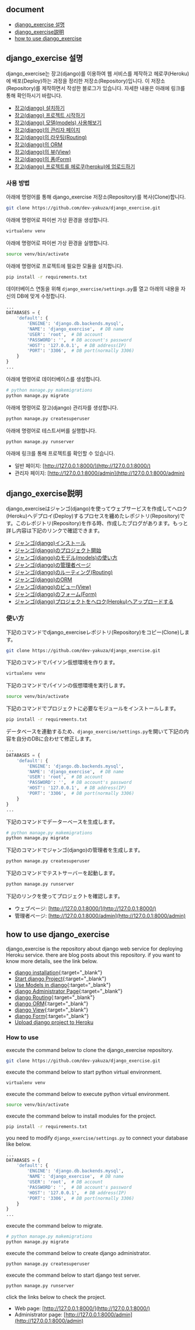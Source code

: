 ## document
- [django_exercise 설명](#django_exercise-설명)
- [django_exercise説明](#django_exercise説明)
- [how to use django_exercise](#how-to-use-django_exercise)

## django_exercise 설명
django_exercise는 장고(django)를 이용하여 웹 서비스를 제작하고 헤로쿠(Heroku)에 배포(Deploy)하는 과정을 정리한 저장소(Repository)입니다. 이 저장소(Repository)를 제작하면서 작성한 블로그가 있습니다. 자세한 내용은 아래에 링크를 통해 확인하시기 바랍니다.

- [장고(django) 설치하기](https://dev-yakuza.github.io/ko/django/installation/)
- [장고(django) 프로젝트 시작하기](https://dev-yakuza.github.io/ko/django/start/)
- [장고(django) 모델(models) 사용해보기](https://dev-yakuza.github.io/ko/django/models/)
- [장고(django)의 관리자 페이지](https://dev-yakuza.github.io/ko/django/admin/)
- [장고(django)의 라우팅(Routing)](https://dev-yakuza.github.io/ko/django/routing/)
- [장고(django)의 ORM](https://dev-yakuza.github.io/ko/django/orm/)
- [장고(django)의 뷰(View)](https://dev-yakuza.github.io/ko/django/view/)
- [장고(django)의 폼(Form)](https://dev-yakuza.github.io/ko/django/form/)
- [장고(django) 프로젝트를 헤로쿠(heroku)에 업로드하기](https://dev-yakuza.github.io/ko/django/heroku/)

### 사용 방법
아래에 명령어를 통해 django_exercise 저장소(Repository)를 복사(Clone)합니다.

```bash
git clone https://github.com/dev-yakuza/django_exercise.git
```

아래에 명령어로 파이썬 가상 환경을 생성합니다.

```bash
virtualenv venv
```

아래에 명령어로 파이썬 가상 환경을 실행합니다.

```bash
source venv/bin/activate
```

아래에 명령어로 프로젝트에 필요한 모듈을 설치합니다.

```bash
pip install -r requirements.txt
```

데이터베이스 연동을 위해 `django_exercise/settings.py`를 열고 아래의 내용을 자신의 DB에 맞게 수정합니다.

```python
...
DATABASES = {
    'default': {
        'ENGINE': 'django.db.backends.mysql',
        'NAME': 'django_exercise',  # DB name
        'USER': 'root',  # DB account
        'PASSWORD': '',  # DB account's password
        'HOST': '127.0.0.1',  # DB address(IP)
        'PORT': '3306',  # DB port(normally 3306)
    }
}
...
```

아래에 명령어로 데이터베이스를 생성합니다.

```bash
# python manage.py makemigrations
python manage.py migrate
```

아래에 명령어로 장고(django) 관리자를 생성합니다.

```bash
python manage.py createsuperuser
```

아래에 명령어로 테스트서버를 실행합니다.

```bash
python manage.py runserver
```

아래에 링크를 통해 프로젝트를 확인할 수 있습니다.

- 일반 페이지: [http://127.0.0.1:8000/](http://127.0.0.1:8000/)
- 관리자 페이지: [http://127.0.0.1:8000/admin](http://127.0.0.1:8000/admin)

## django_exercise説明
django_exerciseはジャンゴ(django)を使ってウェブサービスを作成してヘロク(Heroku)へデプロイ(Deploy)するプロセスを纏めたレポジトリ(Repository)です。このレポジトリ(Repository)を作る時、作成したブログがあります。もっと詳し内容は下記のリンクで確認できます。

- [ジャンゴ(django)インストール](https://dev-yakuza.github.io/django/installation/)
- [ジャンゴ(django)のプロジェクト開始](https://dev-yakuza.github.io/django/start/)
- [ジャンゴ(django)のモデル(models)の使い方](https://dev-yakuza.github.io/django/models/)
- [ジャンゴ(django)の管理者ページ](https://dev-yakuza.github.io/django/admin/)
- [ジャンゴ(django)のルーティング(Routing)](https://dev-yakuza.github.io/django/routing/)
- [ジャンゴ(django)のORM](https://dev-yakuza.github.io/django/orm/)
- [ジャンゴ(django)のビュー(View)](https://dev-yakuza.github.io/django/view/)
- [ジャンゴ(django)のフォーム(Form)](https://dev-yakuza.github.io/django/form/)
- [ジャンゴ(django)プロジェクトをヘロク(Heroku)へアップロードする](https://dev-yakuza.github.io/django/heroku/)

### 使い方
下記のコマンドでdjango_exerciseレポジトリ(Repository)をコピー(Clone)します。

```bash
git clone https://github.com/dev-yakuza/django_exercise.git
```

下記のコマンドでパイソン仮想環境を作ります。

```bash
virtualenv venv
```

下記のコマンドでパイソンの仮想環境を実行します。

```bash
source venv/bin/activate
```

下記のコマンドでプロジェクトに必要なモジュールをインストールします。

```bash
pip install -r requirements.txt
```

データベースを連動するため、`django_exercise/settings.py`を開いて下記の内容を自分のDBに合わせて修正します。

```python
...
DATABASES = {
    'default': {
        'ENGINE': 'django.db.backends.mysql',
        'NAME': 'django_exercise',  # DB name
        'USER': 'root',  # DB account
        'PASSWORD': '',  # DB account's password
        'HOST': '127.0.0.1',  # DB address(IP)
        'PORT': '3306',  # DB port(normally 3306)
    }
}
...
```

下記のコマンドでデーターベースを生成します。

```bash
# python manage.py makemigrations
python manage.py migrate
```

下記のコマンドでジャンゴ(django)の管理者を生成します。

```bash
python manage.py createsuperuser
```

下記のコマンドでテストサーバーを起動します。

```bash
python manage.py runserver
```

下記のリンクを使ってプロジェクトを確認します。

- ウェブページ: [http://127.0.0.1:8000/](http://127.0.0.1:8000/)
- 管理者ページ: [http://127.0.0.1:8000/admin](http://127.0.0.1:8000/admin)

## how to use django_exercise
django_exercise is the repository about django web service for deploying Heroku service. there are blog posts about this repository. if you want to know more details, see the link below.

- [django installation](https://dev-yakuza.github.io/en/django/installation/){:target="_blank"}
- [Start django Project](https://dev-yakuza.github.io/en/django/start/){:target="_blank"}
- [Use Models in django](https://dev-yakuza.github.io/en/django/models/){:target="_blank"}
- [django Administrator Page](https://dev-yakuza.github.io/en/django/admin/){:target="_blank"}
- [django Routing](https://dev-yakuza.github.io/en/django/routing/){:target="_blank"}
- [django ORM](https://dev-yakuza.github.io/en/django/orm/){:target="_blank"}
- [django View](https://dev-yakuza.github.io/en/django/view/){:target="_blank"}
- [django Form](https://dev-yakuza.github.io/en/django/form/){:target="_blank"}
- [Upload django project to Heroku](https://dev-yakuza.github.io/en/django/heroku/)

### How to use
execute the command below to clone the django_exercise repository.

```bash
git clone https://github.com/dev-yakuza/django_exercise.git
```

execute the command below to start python virtual environment.

```bash
virtualenv venv
```

execute the command below to execute python virtual environment.

```bash
source venv/bin/activate
```

execute the command below to install modules for the project.

```bash
pip install -r requirements.txt
```

you need to modify `django_exercise/settings.py` to connect your database like below.

```python
...
DATABASES = {
    'default': {
        'ENGINE': 'django.db.backends.mysql',
        'NAME': 'django_exercise',  # DB name
        'USER': 'root',  # DB account
        'PASSWORD': '',  # DB account's password
        'HOST': '127.0.0.1',  # DB address(IP)
        'PORT': '3306',  # DB port(normally 3306)
    }
}
...
```

execute the command below to migrate.

```bash
# python manage.py makemigrations
python manage.py migrate
```

execute the command below to create django administrator.

```bash
python manage.py createsuperuser
```

execute the command below to start django test server.

```bash
python manage.py runserver
```

click the links below to check the project.

- Web page: [http://127.0.0.1:8000/](http://127.0.0.1:8000/)
- Administrator page: [http://127.0.0.1:8000/admin](http://127.0.0.1:8000/admin)